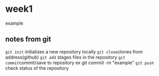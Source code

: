 # week1
example

## notes from git

`git init` initializes a new repository locally
`git clone`clones from address(github)
`git add`  stages files in the repository
`git commit`commit/save to repository ex git commit -m "example"
`git push` check status of the repository
